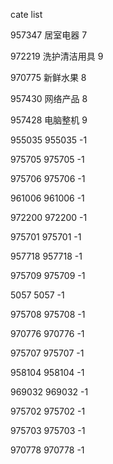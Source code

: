 cate list

957347 居室电器 7

972219 洗护清洁用具 9

970775 新鲜水果 8

957430 网络产品 8

957428 电脑整机 9

955035 955035 -1

975705 975705 -1

975706 975706 -1

961006 961006 -1

972200 972200 -1

975701 975701 -1

957718 957718 -1

975709 975709 -1

5057 5057 -1

975708 975708 -1

970776 970776 -1

975707 975707 -1

958104 958104 -1

969032 969032 -1

975702 975702 -1

975703 975703 -1

970778 970778 -1

